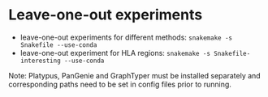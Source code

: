 # Leave-one-out experiments

* leave-one-out experiments for different methods: `` snakemake -s Snakefile --use-conda ``
* leave-one-out experiment for HLA regions: `` snakemake -s Snakefile-interesting --use-conda ``

Note: Platypus, PanGenie and GraphTyper must be installed separately and corresponding paths need to be set in config files prior to running.
